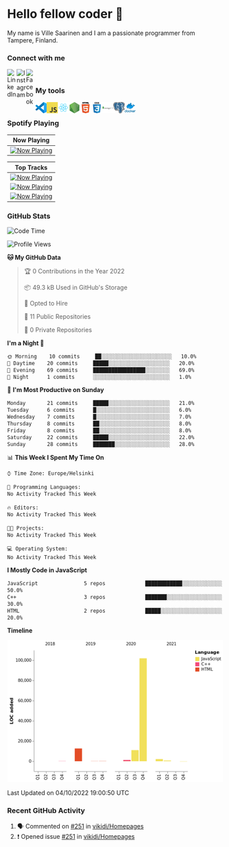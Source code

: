 # Hello fellow coder 👋
My name is Ville Saarinen and I am a passionate programmer from Tampere, Finland.

### Connect with me
[<img align="left" alt="LinkedIn" width="22px" src="https://cdn.jsdelivr.net/npm/simple-icons@v4/icons/linkedin.svg" />][linkedin]

[<img align="left" alt="Instagram" width="22px" src="https://cdn.jsdelivr.net/npm/simple-icons@v4/icons/instagram.svg" />][instagram]

[<img align="left" alt="Facebook" width="22px" src="https://cdn.jsdelivr.net/npm/simple-icons@v4/icons/facebook.svg" />][facebook]

<br />

### My tools
[<img align="left" alt="Visual Studio Code" width="26px" src="https://raw.githubusercontent.com/github/explore/80688e429a7d4ef2fca1e82350fe8e3517d3494d/topics/visual-studio-code/visual-studio-code.png" />][vscode]

[<img align="left" alt="Javascript" width="26px" src="https://raw.githubusercontent.com/github/explore/80688e429a7d4ef2fca1e82350fe8e3517d3494d/topics/javascript/javascript.png" />][javascript]

[<img align="left" alt="ReactJS" width="26px" src="https://raw.githubusercontent.com/github/explore/80688e429a7d4ef2fca1e82350fe8e3517d3494d/topics/react/react.png" />][react]

[<img align="left" alt="NodeJS" width="26px" src="https://raw.githubusercontent.com/github/explore/80688e429a7d4ef2fca1e82350fe8e3517d3494d/topics/nodejs/nodejs.png" />][nodejs]

[<img align="left" alt="HTML" width="26px" src="https://raw.githubusercontent.com/github/explore/80688e429a7d4ef2fca1e82350fe8e3517d3494d/topics/html/html.png" />][html]

[<img align="left" alt="CSS" width="26px" src="https://raw.githubusercontent.com/github/explore/80688e429a7d4ef2fca1e82350fe8e3517d3494d/topics/css/css.png" />][css]

[<img align="left" alt="MongoDB" width="26px" src="https://raw.githubusercontent.com/github/explore/80688e429a7d4ef2fca1e82350fe8e3517d3494d/topics/mongodb/mongodb.png" />][mongodb]

[<img align="left" alt="PostgreSQL" width="26px" src="https://raw.githubusercontent.com/github/explore/80688e429a7d4ef2fca1e82350fe8e3517d3494d/topics/postgresql/postgresql.png" />][postgresql]

[<img align="left" alt="Docker" width="26px" src="https://raw.githubusercontent.com/github/explore/80688e429a7d4ef2fca1e82350fe8e3517d3494d/topics/docker/docker.png" />][docker]

<br />

### Spotify Playing

| Now Playing                                                                                                                    |
| ------------------------------------------------------------------------------------------------------------------------------ |
| <a href="https://natemoo-re-fszw9qq8k.vercel.app/now-playing?open"><img src="https://natemoo-re-fszw9qq8k.vercel.app/now-playing" width="540" height="64" alt="Now Playing"></a> |


<table>
  <thead>
    <tr>
      <th>Top Tracks</th>
    </tr>
  </thead>
  <tbody>
    <tr>
      <td><a href="https://natemoo-re-fszw9qq8k.vercel.app/top-tracks?i=1&open"><img src="https://natemoo-re-fszw9qq8k.vercel.app/top-tracks?i=1" width="540" height="64" alt="Now Playing"></a></td>
    </tr>
    <tr></tr> <!-- hide gray row -->
    <tr>
      <td><a href="https://natemoo-re-fszw9qq8k.vercel.app/top-tracks?i=2&open"><img src="https://natemoo-re-fszw9qq8k.vercel.app/top-tracks?i=2" width="540" height="64" alt="Now Playing"></a></td>
    </tr>
    <tr></tr> <!-- hide gray row -->
    <tr>
      <td><a href="https://natemoo-re-fszw9qq8k.vercel.app/top-tracks?i=3&open"><img src="https://natemoo-re-fszw9qq8k.vercel.app/top-tracks?i=3" width="540" height="64" alt="Now Playing"></a></td>
    </tr>
  </tbody>
</table>

### GitHub Stats

<!--START_SECTION:waka-->
![Code Time](http://img.shields.io/badge/Code%20Time-211%20hrs%2041%20mins-blue)

![Profile Views](http://img.shields.io/badge/Profile%20Views-1-blue)

**🐱 My GitHub Data** 

> 🏆 0 Contributions in the Year 2022
 > 
> 📦 49.3 kB Used in GitHub's Storage 
 > 
> 💼 Opted to Hire
 > 
> 📜 11 Public Repositories 
 > 
> 🔑 0 Private Repositories  
 > 
**I'm a Night 🦉** 

```text
🌞 Morning    10 commits     ██░░░░░░░░░░░░░░░░░░░░░░░   10.0% 
🌆 Daytime    20 commits     █████░░░░░░░░░░░░░░░░░░░░   20.0% 
🌃 Evening    69 commits     █████████████████░░░░░░░░   69.0% 
🌙 Night      1 commits      ░░░░░░░░░░░░░░░░░░░░░░░░░   1.0%

```
📅 **I'm Most Productive on Sunday** 

```text
Monday       21 commits     █████░░░░░░░░░░░░░░░░░░░░   21.0% 
Tuesday      6 commits      █░░░░░░░░░░░░░░░░░░░░░░░░   6.0% 
Wednesday    7 commits      █░░░░░░░░░░░░░░░░░░░░░░░░   7.0% 
Thursday     8 commits      ██░░░░░░░░░░░░░░░░░░░░░░░   8.0% 
Friday       8 commits      ██░░░░░░░░░░░░░░░░░░░░░░░   8.0% 
Saturday     22 commits     █████░░░░░░░░░░░░░░░░░░░░   22.0% 
Sunday       28 commits     ███████░░░░░░░░░░░░░░░░░░   28.0%

```


📊 **This Week I Spent My Time On** 

```text
⌚︎ Time Zone: Europe/Helsinki

💬 Programming Languages: 
No Activity Tracked This Week

🔥 Editors: 
No Activity Tracked This Week

🐱‍💻 Projects: 
No Activity Tracked This Week

💻 Operating System: 
No Activity Tracked This Week

```

**I Mostly Code in JavaScript** 

```text
JavaScript               5 repos             ████████████░░░░░░░░░░░░░   50.0% 
C++                      3 repos             ███████░░░░░░░░░░░░░░░░░░   30.0% 
HTML                     2 repos             █████░░░░░░░░░░░░░░░░░░░░   20.0%

```


**Timeline**

![Chart not found](https://raw.githubusercontent.com/vikidi/vikidi/main/charts/bar_graph.png) 


 Last Updated on 04/10/2022 19:00:50 UTC
<!--END_SECTION:waka-->

### Recent GitHub Activity

<!--START_SECTION:activity-->
1. 🗣 Commented on [#251](https://github.com/vikidi/Homepages/issues/251) in [vikidi/Homepages](https://github.com/vikidi/Homepages)
2. ❗️ Opened issue [#251](https://github.com/vikidi/Homepages/issues/251) in [vikidi/Homepages](https://github.com/vikidi/Homepages)
<!--END_SECTION:activity-->

[facebook]: https://www.facebook.com/ville.saarinen.9
[instagram]: https://www.instagram.com/vikidii/
[linkedin]: https://www.linkedin.com/in/ville-saarinen/

[vscode]: https://code.visualstudio.com/
[javascript]: https://developer.mozilla.org/en-US/docs/Web/JavaScript
[react]: https://reactjs.org/
[nodejs]: https://nodejs.org/en/
[html]: https://developer.mozilla.org/en-US/docs/Web/HTML
[css]: https://developer.mozilla.org/en-US/docs/Web/CSS
[mongodb]: https://www.mongodb.com/
[postgresql]: https://www.postgresql.org/
[docker]: https://www.docker.com/

